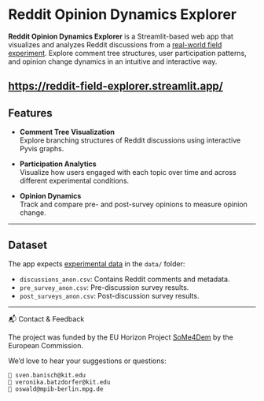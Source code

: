 # Reddit Opinion Dynamics Explorer

**Reddit Opinion Dynamics Explorer** is a Streamlit-based web app that visualizes and analyzes Reddit discussions from a [real-world field experiment](https://github.com/lfoswald/reddit-discussion-field-experiment). Explore comment tree structures, user participation patterns, and opinion change dynamics in an intuitive and interactive way.


https://reddit-field-explorer.streamlit.app/
---

## Features

- **Comment Tree Visualization**  
  Explore branching structures of Reddit discussions using interactive Pyvis graphs.

- **Participation Analytics**  
  Visualize how users engaged with each topic over time and across different experimental conditions.

- **Opinion Dynamics**  
  Track and compare pre- and post-survey opinions to measure opinion change.

---

## Dataset

The app expects [experimental data](https://osf.io/m8g4x/) in the `data/` folder:
- `discussions_anon.csv`: Contains Reddit comments and metadata.
- `pre_survey_anon.csv`: Pre-discussion survey results.
- `post_surveys_anon.csv`: Post-discussion survey results.
---


📬 Contact & Feedback

The project was funded by the EU Horizon Project [SoMe4Dem](https://some4dem.eu/) by the European Commission.

We’d love to hear your suggestions or questions:

    📧 sven.banisch@kit.edu
    📧 veronika.batzdorfer@kit.edu
    📧 oswald@mpib-berlin.mpg.de




